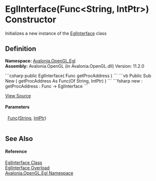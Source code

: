 # EglInterface(Func&lt;String, IntPtr&gt;) Constructor


Initializes a new instance of the <a href="T_Avalonia_OpenGL_Egl_EglInterface">EglInterface</a> class



## Definition
**Namespace:** <a href="N_Avalonia_OpenGL_Egl">Avalonia.OpenGL.Egl</a>  
**Assembly:** Avalonia.OpenGL (in Avalonia.OpenGL.dll) Version: 11.2.0

<Tabs groupId="api-code-preview">
<TabItem value="csharp" label="C#">
```csharp
public EglInterface(
	Func<string, IntPtr> getProcAddress
)
```
</TabItem>
<TabItem value="vb" label="VB">
```vb
Public Sub New ( 
	getProcAddress As Func(Of String, IntPtr)
)
```
</TabItem>
<TabItem value="fsharp" label="F#">
```fsharp
new : 
        getProcAddress : Func<string, IntPtr> -> EglInterface
```
</TabItem>
</Tabs>



<a href="https://github.com/AvaloniaUI/Avalonia/tree/master/src/Avalonia.OpenGL/Egl/EglInterface.cs#L12" title="View the source code">View Source</a>



#### Parameters
<dl><dt>  <a href="https://learn.microsoft.com/dotnet/api/system.func-2" target="_blank" rel="noopener noreferrer">Func</a>(<a href="https://learn.microsoft.com/dotnet/api/system.string" target="_blank" rel="noopener noreferrer">String</a>, <a href="https://learn.microsoft.com/dotnet/api/system.intptr" target="_blank" rel="noopener noreferrer">IntPtr</a>)</dt><dd> </dd></dl>

## See Also


#### Reference
<a href="T_Avalonia_OpenGL_Egl_EglInterface">EglInterface Class</a>  
<a href="Overload_Avalonia_OpenGL_Egl_EglInterface__ctor">EglInterface Overload</a>  
<a href="N_Avalonia_OpenGL_Egl">Avalonia.OpenGL.Egl Namespace</a>  

